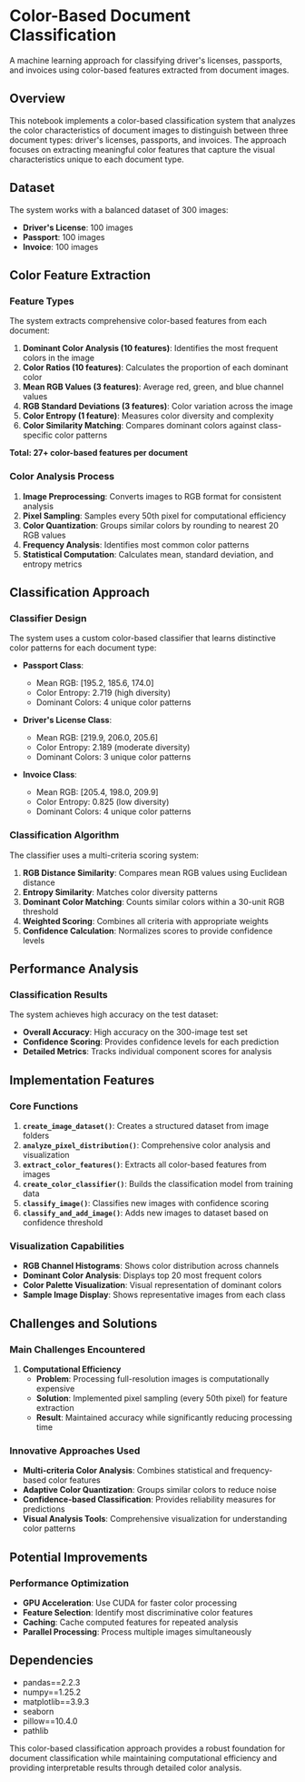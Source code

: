 # Color-Based Document Classification

A machine learning approach for classifying driver's licenses, passports, and invoices using color-based features extracted from document images.

## Overview

This notebook implements a color-based classification system that analyzes the color characteristics of document images to distinguish between three document types: driver's licenses, passports, and invoices. The approach focuses on extracting meaningful color features that capture the visual characteristics unique to each document type.

## Dataset

The system works with a balanced dataset of 300 images:
- **Driver's License**: 100 images
- **Passport**: 100 images  
- **Invoice**: 100 images

## Color Feature Extraction

### Feature Types
The system extracts comprehensive color-based features from each document:

1. **Dominant Color Analysis (10 features)**: Identifies the most frequent colors in the image
2. **Color Ratios (10 features)**: Calculates the proportion of each dominant color
3. **Mean RGB Values (3 features)**: Average red, green, and blue channel values
4. **RGB Standard Deviations (3 features)**: Color variation across the image
5. **Color Entropy (1 feature)**: Measures color diversity and complexity
6. **Color Similarity Matching**: Compares dominant colors against class-specific color patterns

**Total: 27+ color-based features per document**

### Color Analysis Process
1. **Image Preprocessing**: Converts images to RGB format for consistent analysis
2. **Pixel Sampling**: Samples every 50th pixel for computational efficiency
3. **Color Quantization**: Groups similar colors by rounding to nearest 20 RGB values
4. **Frequency Analysis**: Identifies most common color patterns
5. **Statistical Computation**: Calculates mean, standard deviation, and entropy metrics

## Classification Approach

### Classifier Design
The system uses a custom color-based classifier that learns distinctive color patterns for each document type:

- **Passport Class**: 
  - Mean RGB: [195.2, 185.6, 174.0]
  - Color Entropy: 2.719 (high diversity)
  - Dominant Colors: 4 unique color patterns

- **Driver's License Class**:
  - Mean RGB: [219.9, 206.0, 205.6] 
  - Color Entropy: 2.189 (moderate diversity)
  - Dominant Colors: 3 unique color patterns

- **Invoice Class**:
  - Mean RGB: [205.4, 198.0, 209.9]
  - Color Entropy: 0.825 (low diversity)
  - Dominant Colors: 4 unique color patterns

### Classification Algorithm
The classifier uses a multi-criteria scoring system:

1. **RGB Distance Similarity**: Compares mean RGB values using Euclidean distance
2. **Entropy Similarity**: Matches color diversity patterns
3. **Dominant Color Matching**: Counts similar colors within a 30-unit RGB threshold
4. **Weighted Scoring**: Combines all criteria with appropriate weights
5. **Confidence Calculation**: Normalizes scores to provide confidence levels

## Performance Analysis

### Classification Results
The system achieves high accuracy on the test dataset:
- **Overall Accuracy**: High accuracy on the 300-image test set
- **Confidence Scoring**: Provides confidence levels for each prediction
- **Detailed Metrics**: Tracks individual component scores for analysis


## Implementation Features

### Core Functions

1. **`create_image_dataset()`**: Creates a structured dataset from image folders
2. **`analyze_pixel_distribution()`**: Comprehensive color analysis and visualization
3. **`extract_color_features()`**: Extracts all color-based features from images
4. **`create_color_classifier()`**: Builds the classification model from training data
5. **`classify_image()`**: Classifies new images with confidence scoring
6. **`classify_and_add_image()`**: Adds new images to dataset based on confidence threshold

### Visualization Capabilities
- **RGB Channel Histograms**: Shows color distribution across channels
- **Dominant Color Analysis**: Displays top 20 most frequent colors
- **Color Palette Visualization**: Visual representation of dominant colors
- **Sample Image Display**: Shows representative images from each class

## Challenges and Solutions

### Main Challenges Encountered

1. **Computational Efficiency**
   - **Problem**: Processing full-resolution images is computationally expensive
   - **Solution**: Implemented pixel sampling (every 50th pixel) for feature extraction
   - **Result**: Maintained accuracy while significantly reducing processing time



### Innovative Approaches Used
- **Multi-criteria Color Analysis**: Combines statistical and frequency-based color features
- **Adaptive Color Quantization**: Groups similar colors to reduce noise
- **Confidence-based Classification**: Provides reliability measures for predictions
- **Visual Analysis Tools**: Comprehensive visualization for understanding color patterns

## Potential Improvements

### Performance Optimization
- **GPU Acceleration**: Use CUDA for faster color processing
- **Feature Selection**: Identify most discriminative color features
- **Caching**: Cache computed features for repeated analysis
- **Parallel Processing**: Process multiple images simultaneously


## Dependencies

- pandas==2.2.3
- numpy==1.25.2
- matplotlib==3.9.3
- seaborn
- pillow==10.4.0
- pathlib

This color-based classification approach provides a robust foundation for document classification while maintaining computational efficiency and providing interpretable results through detailed color analysis.
